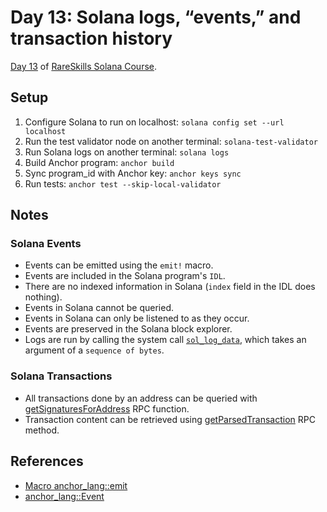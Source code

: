 # Day 13: Solana logs, “events,” and transaction history

[Day 13](https://www.rareskills.io/post/solana-logs-transaction-history) of [RareSkills Solana Course](https://www.rareskills.io/solana-tutorial).

## Setup

1. Configure Solana to run on localhost: `solana config set --url localhost`
2. Run the test validator node on another terminal: `solana-test-validator`
3. Run Solana logs on another terminal: `solana logs`
4. Build Anchor program: `anchor build`
5. Sync program_id with Anchor key: `anchor keys sync`
6. Run tests: `anchor test --skip-local-validator`

## Notes

### Solana Events

- Events can be emitted using the `emit!` macro.
- Events are included in the Solana program's `IDL`.
- There are no indexed information in Solana (`index` field in the IDL does nothing).
- Events in Solana cannot be queried.
- Events in Solana can only be listened to as they occur.
- Events are preserved in the Solana block explorer.
- Logs are run by calling the system call [`sol_log_data`](https://docs.rs/solana-program/latest/src/solana_program/log.rs.html#116-124), which takes an argument of a `sequence of bytes`.

### Solana Transactions

- All transactions done by an address can be queried with [getSignaturesForAddress](https://solana.com/docs/rpc/http/getsignaturesforaddress) RPC function.
- Transaction content can be retrieved using [getParsedTransaction](https://solana-labs.github.io/solana-web3.js/classes/Connection.html#getParsedTransaction) RPC method.

## References

- [Macro anchor_lang::emit](https://docs.rs/anchor-lang/latest/anchor_lang/macro.emit.html)
- [anchor_lang::Event](https://docs.rs/anchor-lang/latest/anchor_lang/trait.Event.html)
